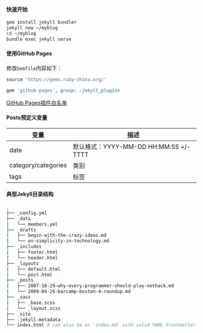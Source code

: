 #### 快速开始

```bash
gem install jekyll bundler
jekyll new ~/myblog
cd ~/myblog
bundle exec jekyll serve
```

#### 使用GitHub Pages

修改`Gemfile`内容如下：

```ruby
source 'https://gems.ruby-china.org/'

gem 'github-pages', group: :jekyll_plugins
```

[GitHub Pages插件白名单](https://help.github.com/articles/configuring-jekyll-plugins/)


#### Posts预定义变量

| 变量 | 描述 |
| --- | --- |
| date | 默认格式：YYYY-MM-DD HH:MM:SS +/-TTTT |
| category/categories | 类别 |
| tags | 标签 |

#### 典型Jekyll目录结构

```bash
.
├── _config.yml
├── _data
|   └── members.yml
├── _drafts
|   ├── begin-with-the-crazy-ideas.md
|   └── on-simplicity-in-technology.md
├── _includes
|   ├── footer.html
|   └── header.html
├── _layouts
|   ├── default.html
|   └── post.html
├── _posts
|   ├── 2007-10-29-why-every-programmer-should-play-nethack.md
|   └── 2009-04-26-barcamp-boston-4-roundup.md
├── _sass
|   ├── _base.scss
|   └── _layout.scss
├── _site
├── .jekyll-metadata
└── index.html # can also be an 'index.md' with valid YAML Frontmatter
```